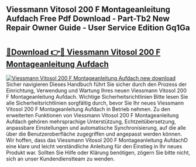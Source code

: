 ## Viessmann Vitosol 200 F Montageanleitung Aufdach Free Pdf Download - Part-Tb2 New Repair Owner Guide - User Service Edition Gq1Ga

# <h2><a href="http://df6ah41.blite.top/?on=Viessmann+Vitosol+200+F+Montageanleitung+Aufdach">🔗Download 👉🔴 Viessmann Vitosol 200 F Montageanleitung Aufdach</a></h2>

[![Viessmann Vitosol 200 F Montageanleitung Aufdach new download](https://i.imgur.com/lujVjoI.png)](http://df6ah41.blite.top/?on=Viessmann+Vitosol+200+F+Montageanleitung+Aufdach)
Sicher navigieren Dieses Handbuch führt Sie sicher durch den Prozess der Einrichtung, Verwendung und Wartung Ihres neuen Viessmann Vitosol 200 F Montageanleitung Aufdach. Wichtige Sicherheitsrichtlinien Bitte lesen Sie alle Sicherheitsrichtlinien sorgfältig durch, bevor Sie Ihr neues Viessmann Vitosol 200 F Montageanleitung Aufdach in Betrieb nehmen. Zu den erweiterten Funktionen von Viessmann Vitosol 200 F Montageanleitung Aufdach gehören mehrsprachige Unterstützung, Echtzeitübersetzung, anpassbare Einstellungen und automatische Synchronisierung, auf die alle über die Benutzeroberfläche zugegriffen und angepasst werden können. Wir hoffen, dass das Viessmann Vitosol 200 F Montageanleitung AufdachD eine klare und leicht verständliche Anleitung für den Einstieg in Ihr neues Produkt war. Sollten Sie Hilfe oder Klärung benötigen, zögern Sie bitte nicht, sich an unser Kundendienstteam zu wenden.
